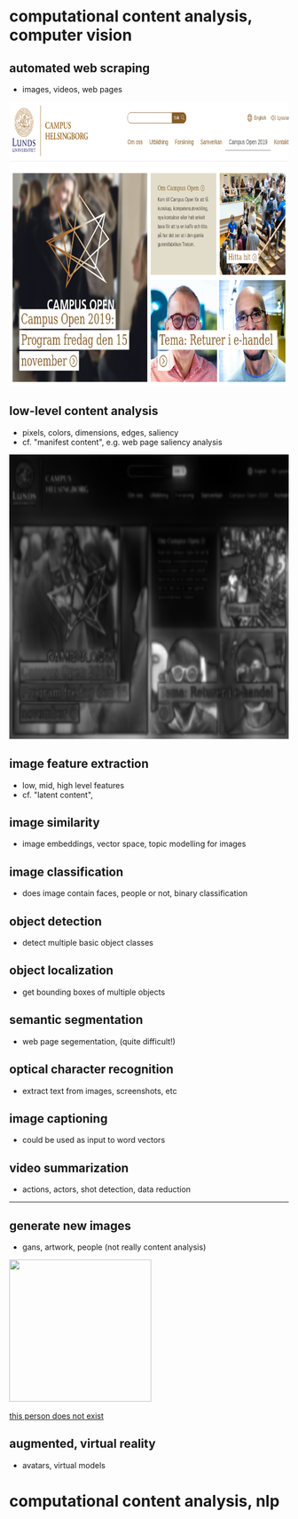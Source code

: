 # computational content analysis, computer vision

## automated web scraping
- images, videos, web pages

<img src="https://github.com/nils-holmberg/cca-cv/raw/main/web/isk/Screenshot_2019-11-05_13-54-39.png" height="512">

## low-level content analysis
- pixels, colors, dimensions, edges, saliency
- cf. "manifest content", e.g. web page saliency analysis

<img src="https://github.com/nils-holmberg/cca-cv/raw/main/web/isk/ikn-pysal.png" height="512">

## image feature extraction
- low, mid, high level features
- cf. "latent content", 

## image similarity
- image embeddings, vector space, topic modelling for images

## image classification
- does image contain faces, people or not, binary classification

## object detection
- detect multiple basic object classes

## object localization
- get bounding boxes of multiple objects

## semantic segmentation
- web page segementation, (quite difficult!)

## optical character recognition
- extract text from images, screenshots, etc

## image captioning
- could be used as input to word vectors

## video summarization
- actions, actors, shot detection, data reduction

---

## generate new images
- gans, artwork, people (not really content analysis)

<img src="https://nils-holmberg.github.io/scom-expm/img/person/person-fn-001.jpg_output.png" width="256" height="256">

[this person does not exist](https://this-person-does-not-exist.com/en)

## augmented, virtual reality
- avatars, virtual models

# computational content analysis, nlp







